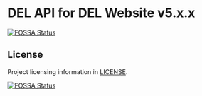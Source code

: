 # DEL API for DEL Website v5.x.x
[![FOSSA Status](https://app.fossa.com/api/projects/git%2Bgithub.com%2Fdiscordextremelist%2Fapi.svg?type=shield)](https://app.fossa.com/projects/git%2Bgithub.com%2Fdiscordextremelist%2Fapi?ref=badge_shield)

## License
Project licensing information in [LICENSE](https://github.com/discordextremelist/api/blob/master/LICENSE).

[![FOSSA Status](https://app.fossa.com/api/projects/git%2Bgithub.com%2Fdiscordextremelist%2Fapi.svg?type=large)](https://app.fossa.com/projects/git%2Bgithub.com%2Fdiscordextremelist%2Fapi?ref=badge_large)

